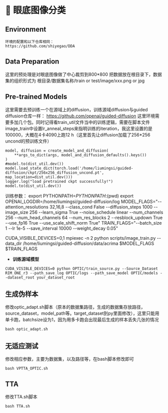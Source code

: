 # :page_facing_up: 眼底图像分类


<div align="center">
  
</div>

## Environment
```
环境的配置和以下仓库相同：
https://github.com/shiyegao/DDA
```

## Data Preparation
这里的预处理是对眼底图像做了中心裁剪到800*800
把数据放在根目录下，数据集的组织形式为   根目录/数据集名称/train or test/image/xxx.png or jpg

## Pre-trained Models
这里需要去预训练一个在源域上的diffusion，训练源域diffusion与guided diffusion仓库一样：
https://github.com/openai/guided-diffusion
这里环境需要多加几个包。同时记得看train_util文件当中的训练逻辑，需要在脚本文件image_train中设置lr_anneal_steps来指明训练的iteration，我这里设置的是100000，大概在4卡4090上跑12 h（这里首先让diffusion加载了256*256 uncond的预训练文件）
    
    
    model, diffusion = create_model_and_diffusion(
        **args_to_dict(args, model_and_diffusion_defaults().keys())
    )
    #model.to(dist_util.dev())
    model.load_state_dict(torch.load('/home/liumingsi/guided-diffusion/ckpt/256x256_diffusion_uncond.pt', map_location=dist_util.dev()))
    logger.log("load pretrained ckpt successfully!")
    model.to(dist_util.dev())


训练参数：
export PYTHONPATH=$PYTHONPATH:$(pwd)
export OPENAI_LOGDIR=/home/liumingsi/guided-diffusion/log
MODEL_FLAGS="--attention_resolutions 32,16,8 --class_cond False --diffusion_steps 1000 --image_size 256 --learn_sigma True --noise_schedule linear --num_channels 256 --num_head_channels 64 --num_res_blocks 2 --resblock_updown True --use_fp16 True --use_scale_shift_norm True"
TRAIN_FLAGS="--batch_size 1 --lr 1e-5 --save_interval 10000 --weight_decay 0.05"

CUDA_VISIBLE_DEVICES=0,1 mpiexec -n 2 python scripts/image_train.py --data_dir /home/liumingsi/guided-diffusion/data/acrima $MODEL_FLAGS $TRAIN_FLAGS



* **训练源域模型**
```
CUDA_VISIBLE_DEVICES=0 python OPTIC/train_source.py --Source_Dataset RIM_ONE_r3 --path_save_log OPTIC/logs --path_save_model OPTIC/models --dataset_root your_dataset_root
```

## 生成伪样本
修改optic_adapt.sh脚本（原本的数据集路径，生成的数据集存放路径，source_dataset，model_path等。target_dataset到py里面修改），这里只能用单卡跑，batchsize设为1，因为用多卡跑会出现最后生成的样本丢失几张的情况
```
bash optic_adapt.sh

```
## 无适应测试
修改相应参数，主要为数据集，以及路径等，在bash脚本修改即可
```
bash VPTTA_OPTIC.sh

```

## TTA
修改TTA.sh脚本
```
bash TTA.sh

```
